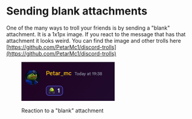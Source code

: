 # Sending blank attachments

One of the many ways to troll your friends is by sending a "blank" attachment. It is a 1x1px image. If you react to the message that has that attachment it looks weird. You can find the image and other trolls here [https://github.com/PetarMc1/discord-trolls](https://github.com/PetarMc1/discord-trolls)

<div align="left">

<figure><img src="../.gitbook/assets/img_2024-03-14_193902855.png" alt=""><figcaption><p>Reaction to a "blank" attachment</p></figcaption></figure>

</div>
